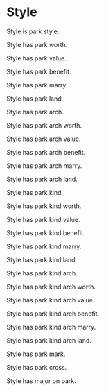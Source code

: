 # Style

Style is park style.

Style has park worth.

Style has park value.

Style has park benefit.

Style has park marry.

Style has park land.

Style has park arch.

Style has park arch worth.

Style has park arch value.

Style has park arch benefit.

Style has park arch marry.

Style has park arch land.

Style has park kind.

Style has park kind worth.

Style has park kind value.

Style has park kind benefit.

Style has park kind marry.

Style has park kind land.

Style has park kind arch.

Style has park kind arch worth.

Style has park kind arch value.

Style has park kind arch benefit.

Style has park kind arch marry.

Style has park kind arch land.

Style has park mark.

Style has park cross.

Style has major on park.